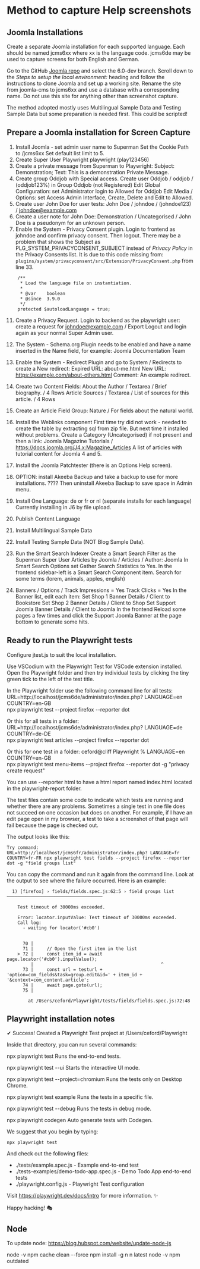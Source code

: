 # Method to capture Help screenshots

## Joomla Installations

Create a separate Joomla installation for each supported language. Each should
be named jcms6xx where xx is the language code. jcms6de may be used to capture
screens for both English and German.

Go to the GitHub [Joomla repo](https://github.com/joomla/joomla-cms) and select
the 6.0-dev branch. Scroll down to the *Steps to setup the local environment:*
heading and follow the instructions to clone Joomla and set up a working site.
Rename the site from joomla-cms to jcms6xx and use a database with a
corresponding name. Do not use this site for anything other than screenshot
capture.

The method adopted mostly uses Multilingual Sample Data and Testing Sample Data
but some preparation is needed first. This could be scripted!

## Prepare a Joomla installation for Screen Capture

1.  Install Joomla - set admin user name to Superman
    Set the Cookie Path to /jcms6xx
    Set default list limit to 5.
2.  Create Super User Playwright playwright (play123456)
3.  Create a private message from Superman to Playwright:
    Subject: Demonstration; Text: This is a demonstration Private Message.
4.  Create group Oddjob with Special access.
    Create user Oddjob / oddjob / (oddjob123%) in Group Oddjob (not Registered)
    Edit Global Configuration: set Administrator login to Allowed for Oddjob
    Edit Media / Options: set Access Admin Interface, Create, Delete and Edit
    to Allowed.
5.  Create user John Doe for user tests:
    John Doe / johndoe / (johndoe123) / johndoe@example.com
6.  Create a user note for John Doe:
    Demonstration / Uncategorised / John Doe is a pseudonym for an unknown person.
10. Enable the System - Privacy Consent plugin.
    Login to frontend as johndoe and confirm privacy consent. Then logout.
    There may be a problem that shows the Subject as PLG_SYSTEM_PRIVACYCONSENT_SUBJECT
    instead of *Privacy Policy* in the Privacy Consents list. It is due to this
    code missing from:
    `plugins/system/privacyconsent/src/Extension/PrivacyConsent.php` from line 33.
```
    /**
     * Load the language file on instantiation.
     *
     * @var    boolean
     * @since  3.9.0
     */
    protected $autoloadLanguage = true;
```
11. Create a Privacy Request. Login to backend as the playwright user:
    create a request for johndoe@example.com / Export
    Logout and login again as your normal Super Admin user.
12. The System - Schema.org Plugin needs to be enabled and have a
    name inserted in the Name field, for example: Joomla Documentation Team
13. Enable the System - Redirect Plugin and go to System / Redirects to create
    a New redirect:
    Expired URL: about-me.html New URL: https://example.com/about-others.html
    Comment: An example redirect.
14. Create two Content Fields:
    About the Author / Textarea / Brief biography. / 4 Rows
    Article Sources / Textarea / List of sources for this article. / 4 Rows
15. Create an Article Field Group: Nature / For fields about the natural world.
16. Install the Weblinks component
    First time try did not work - needed to create the table by
    extracting sql from zip file. But next time it installed without problems.
    Create a Category (Uncategorised) if not present and then a link:
    Joomla Magazine Tutorials / https://docs.joomla.org/J4.x:Magazine_Articles
    A list of articles with tutorial content for Joomla 4 and 5.
17. Install the Joomla Patchtester (there is an Options Help screen).
18. OPTION: install Akeeba Backup and take a backup to use for more installations.
    ???? Then uninstall Akeeba Backup to save space in Admin menu.

19. Install One Language: de or fr or nl (separate installs for each language)
    Currently installing in J6 by file upload.
20. Publish Content Language
21. Install Multilingual Sample Data
22. Install Testing Sample Data (NOT Blog Sample Data).
23. Run the Smart Search Indexer
    Create a Smart Search Filter as the Superman Super User
    Articles by Joomla / Articles / Author: Joomla
    In Smart Search Options set Gather Search Statistics to Yes.
    In the frontend sidebar-left is a Smart Search Component item.
    Search for some terms (lorem, animals, apples, english)
24. Banners / Options /
    Track Impressions = Yes
    Track Clicks = Yes
    In the Banner list, edit each item:
    Set Shop 1 Banner Details / Client to Bookstore
    Set Shop 2 Banner Details / Client to Shop
    Set Support Joomla Banner Details / Client to Joomla
    In the frontend Reload some pages a few times and click the
    Support Joomla Banner at the page bottom to generate some hits.

## Ready to run the Playwright tests

Configure jtest.js to suit the local installation.

Use VSCodium with the Playwright Test for VSCode extension installed. Open the
Playwright folder and then try individual tests by clicking the tiny green
tick to the left of the test title.

In the Playwright folder use the following command line for all tests:
URL=http://localhost/jcms6de/administrator/index.php? LANGUAGE=en COUNTRY=en-GB \
npx playwright test --project firefox --reporter dot

Or this for all tests in a folder:
URL=http://localhost/jcms6de/administrator/index.php? LANGUAGE=de COUNTRY=de-DE \
npx playwright test articles --project firefox --reporter dot

Or this for one test in a folder:
ceford@cliff Playwright % LANGUAGE=en COUNTRY=en-GB \
npx playwright test menu-items --project firefox --reporter dot -g "privacy create request"

You can use --reporter html to have a html report named index.html located in the
playwright-report folder.

The test files contain some code to indicate which tests are running and
whether there are any problems. Sometimes a single test in one file does not
succeed on one occasion but does on another. For example, if I have an edit
page open in my browser, a test to take a screenshot of that page will fail
because the page is checked out.

The output looks like this:

```
Try command:
URL=http://localhost/jcms6fr/administrator/index.php? LANGUAGE=fr COUNTRY=fr-FR npx playwright test fields --project firefox --reporter dot -g "field groups list"
```
You can copy the command and run it again from the command line. Look at the
output to see where the failure occurred. Here is an example:

```
  1) [firefox] › fields/fields.spec.js:62:5 › field groups list ────────────────────────────────────

    Test timeout of 30000ms exceeded.

    Error: locator.inputValue: Test timeout of 30000ms exceeded.
    Call log:
      - waiting for locator('#cb0')


      70 |
      71 |     // Open the first item in the list
    > 72 |     const item_id = await page.locator('#cb0').inputValue();
         |                                                ^
      73 |     const url = testurl + 'option=com_fields&task=group.edit&id=' + item_id + '&context=com_content.article';
      74 |     await page.goto(url);
      75 |

        at /Users/ceford/Playwright/tests/fields/fields.spec.js:72:48
```

## Playwright installation notes

✔ Success! Created a Playwright Test project at /Users/ceford/Playwright

Inside that directory, you can run several commands:

  npx playwright test
    Runs the end-to-end tests.

  npx playwright test --ui
    Starts the interactive UI mode.

  npx playwright test --project=chromium
    Runs the tests only on Desktop Chrome.

  npx playwright test example
    Runs the tests in a specific file.

  npx playwright test --debug
    Runs the tests in debug mode.

  npx playwright codegen
    Auto generate tests with Codegen.

We suggest that you begin by typing:

    npx playwright test

And check out the following files:
  - ./tests/example.spec.js - Example end-to-end test
  - ./tests-examples/demo-todo-app.spec.js - Demo Todo App end-to-end tests
  - ./playwright.config.js - Playwright Test configuration

Visit https://playwright.dev/docs/intro for more information. ✨

Happy hacking! 🎭

## Node

To update node: https://blog.hubspot.com/website/update-node-js

node -v
npm cache clean --force
npm install -g n
n latest
node -v
npm outdated
